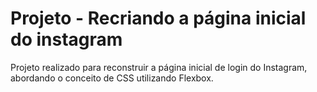 # Projeto - Recriando a página inicial do instagram

Projeto realizado para reconstruir a página inicial de login do Instagram, abordando o conceito de CSS utilizando Flexbox.
